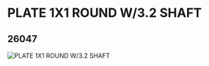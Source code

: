# PLATE 1X1 ROUND W/3.2 SHAFT
## 26047
![PLATE 1X1 ROUND W/3.2 SHAFT](https://lc-www-live-s.legocdn.com/media/bricks/5/2/6157554.jpg)